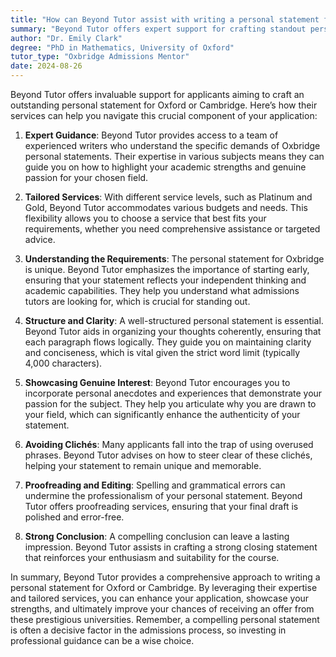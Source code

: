 ```yaml
---
title: "How can Beyond Tutor assist with writing a personal statement for Oxford or Cambridge?"
summary: "Beyond Tutor offers expert support for crafting standout personal statements for Oxford and Cambridge, enhancing your application with tailored services and guidance."
author: "Dr. Emily Clark"
degree: "PhD in Mathematics, University of Oxford"
tutor_type: "Oxbridge Admissions Mentor"
date: 2024-08-26
---
```


Beyond Tutor offers invaluable support for applicants aiming to craft an outstanding personal statement for Oxford or Cambridge. Here’s how their services can help you navigate this crucial component of your application:

1. **Expert Guidance**: Beyond Tutor provides access to a team of experienced writers who understand the specific demands of Oxbridge personal statements. Their expertise in various subjects means they can guide you on how to highlight your academic strengths and genuine passion for your chosen field.

2. **Tailored Services**: With different service levels, such as Platinum and Gold, Beyond Tutor accommodates various budgets and needs. This flexibility allows you to choose a service that best fits your requirements, whether you need comprehensive assistance or targeted advice.

3. **Understanding the Requirements**: The personal statement for Oxbridge is unique. Beyond Tutor emphasizes the importance of starting early, ensuring that your statement reflects your independent thinking and academic capabilities. They help you understand what admissions tutors are looking for, which is crucial for standing out.

4. **Structure and Clarity**: A well-structured personal statement is essential. Beyond Tutor aids in organizing your thoughts coherently, ensuring that each paragraph flows logically. They guide you on maintaining clarity and conciseness, which is vital given the strict word limit (typically 4,000 characters).

5. **Showcasing Genuine Interest**: Beyond Tutor encourages you to incorporate personal anecdotes and experiences that demonstrate your passion for the subject. They help you articulate why you are drawn to your field, which can significantly enhance the authenticity of your statement.

6. **Avoiding Clichés**: Many applicants fall into the trap of using overused phrases. Beyond Tutor advises on how to steer clear of these clichés, helping your statement to remain unique and memorable.

7. **Proofreading and Editing**: Spelling and grammatical errors can undermine the professionalism of your personal statement. Beyond Tutor offers proofreading services, ensuring that your final draft is polished and error-free.

8. **Strong Conclusion**: A compelling conclusion can leave a lasting impression. Beyond Tutor assists in crafting a strong closing statement that reinforces your enthusiasm and suitability for the course.

In summary, Beyond Tutor provides a comprehensive approach to writing a personal statement for Oxford or Cambridge. By leveraging their expertise and tailored services, you can enhance your application, showcase your strengths, and ultimately improve your chances of receiving an offer from these prestigious universities. Remember, a compelling personal statement is often a decisive factor in the admissions process, so investing in professional guidance can be a wise choice.
    